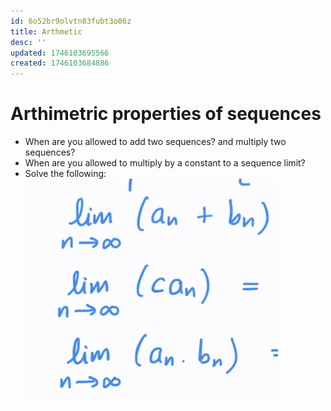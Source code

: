 ```yaml
---
id: 6o52br9olvtn83fubt3o06z
title: Arthmetic
desc: ''
updated: 1746103695566
created: 1746103684886
---
```



# Arthimetric properties of sequences
- When are you allowed to add two sequences? and multiply two sequences?
- When are you allowed to multiply by a constant to a sequence limit?
- Solve the following: ![alt text](image-27.png)
